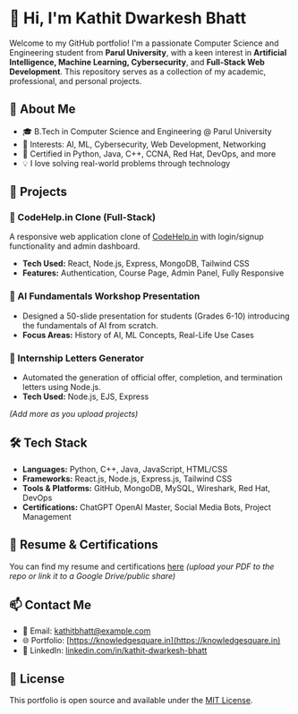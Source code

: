 # 👋 Hi, I'm Kathit Dwarkesh Bhatt

Welcome to my GitHub portfolio! I'm a passionate Computer Science and Engineering student from **Parul University**, with a keen interest in **Artificial Intelligence, Machine Learning, Cybersecurity**, and **Full-Stack Web Development**. This repository serves as a collection of my academic, professional, and personal projects.

## 📌 About Me

- 🎓 B.Tech in Computer Science and Engineering @ Parul University
- 🧠 Interests: AI, ML, Cybersecurity, Web Development, Networking
- 🎯 Certified in Python, Java, C++, CCNA, Red Hat, DevOps, and more
- 💡 I love solving real-world problems through technology

## 🚀 Projects

### 🔹 CodeHelp.in Clone (Full-Stack)
A responsive web application clone of [CodeHelp.in](https://www.codehelp.in) with login/signup functionality and admin dashboard.
- **Tech Used:** React, Node.js, Express, MongoDB, Tailwind CSS
- **Features:** Authentication, Course Page, Admin Panel, Fully Responsive

### 🔹 AI Fundamentals Workshop Presentation
- Designed a 50-slide presentation for students (Grades 6-10) introducing the fundamentals of AI from scratch.
- **Focus Areas:** History of AI, ML Concepts, Real-Life Use Cases

### 🔹 Internship Letters Generator
- Automated the generation of official offer, completion, and termination letters using Node.js.
- **Tech Used:** Node.js, EJS, Express

*(Add more as you upload projects)*

## 🛠️ Tech Stack

- **Languages:** Python, C++, Java, JavaScript, HTML/CSS
- **Frameworks:** React.js, Node.js, Express.js, Tailwind CSS
- **Tools & Platforms:** GitHub, MongoDB, MySQL, Wireshark, Red Hat, DevOps
- **Certifications:** ChatGPT OpenAI Master, Social Media Bots, Project Management

## 📄 Resume & Certifications

You can find my resume and certifications [here](#) *(upload your PDF to the repo or link it to a Google Drive/public share)*

## 📫 Contact Me

- 📧 Email: [kathitbhatt@example.com](mailto:kathitbhatt@example.com)
- 🌐 Portfolio: [https://knowledgesquare.in](https://knowledgesquare.in)
- 💼 LinkedIn: [linkedin.com/in/kathit-dwarkesh-bhatt](https://linkedin.com/in/kathit-dwarkesh-bhatt)

## 📃 License

This portfolio is open source and available under the [MIT License](LICENSE).

